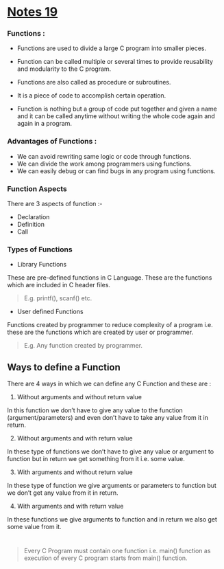 # [Notes 19](https://codewithharry.com/videos/c-language-tutorials-in-hindi-19)


### Functions :
- Functions are used to divide a large C program into smaller pieces.
- Function can be called multiple or several times to provide reusability and modularity to the C program.
- Functions are also called as procedure or subroutines.
- It is a piece of code to accomplish certain operation.

- Function is nothing but a group of code put together and given a name and it can be called anytime without writing the whole code again and again in a program.


### Advantages of Functions :
- We can avoid rewriting same logic or code through functions.
- We can divide the work among programmers using functions.
- We can easily debug or can find bugs in any program using functions.
 

### Function Aspects
There are 3 aspects of function :-

- Declaration
- Definition
- Call

 

### Types of Functions
- Library Functions  

These are pre-defined functions in C Language. These are the functions which are included in C header files.
>E.g. printf(), scanf() etc.

- User defined Functions

Functions created by programmer to reduce complexity of a program i.e. these are the functions which are created by user or programmer.
> E.g. Any function created by programmer.


 

 

## Ways to define a Function

There are 4 ways in which we can define any C Function and these are :



1. Without arguments and without return value

In this function we don’t have to give any value to the function (argument/parameters) and even don’t have to take any value from it in return.

2. Without arguments and with return value

In these type of functions we don’t have to give any value or argument to function but in return we get something from it i.e. some value.


3. With arguments and without return value

In these type of function we give arguments or parameters to function but we don’t get any value from it in return.

 
4. With arguments and with return value

In these functions we give arguments to function and in return we also get some value from it.

#

>Every C Program must contain one function i.e. main() function as execution of every C program starts from main() function.
